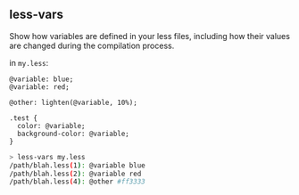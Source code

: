 ## less-vars

Show how variables are defined in your less files, including how their values are changed during the compilation process.

in `my.less`:

```less
@variable: blue;
@variable: red;

@other: lighten(@variable, 10%);

.test {
  color: @variable;
  background-color: @variable;
}
```

```sh
> less-vars my.less
/path/blah.less(1): @variable blue
/path/blah.less(2): @variable red
/path/blah.less(4): @other #ff3333
```

